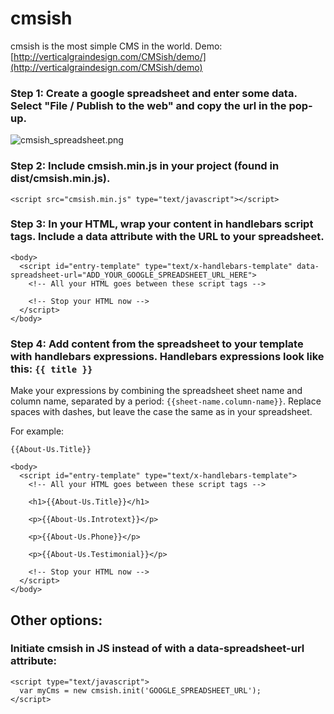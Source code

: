 # cmsish

cmsish is the most simple CMS in the world. Demo: [http://verticalgraindesign.com/CMSish/demo/](http://verticalgraindesign.com/CMSish/demo)


### Step 1: Create a google spreadsheet and enter some data. Select "File / Publish to the web" and copy the url in the pop-up.

![cmsish_spreadsheet.png](https://s21.postimg.org/yowwjl2qf/cmsish_spreadsheet.png)


### Step 2: Include cmsish.min.js in your project (found in dist/cmsish.min.js).
```
<script src="cmsish.min.js" type="text/javascript"></script>
```


### Step 3: In your HTML, wrap your content in handlebars script tags. Include a data attribute with the URL to your spreadsheet.
```
<body>
  <script id="entry-template" type="text/x-handlebars-template" data-spreadsheet-url="ADD_YOUR_GOOGLE_SPREADSHEET_URL_HERE">
    <!-- All your HTML goes between these script tags -->

    <!-- Stop your HTML now -->
  </script>
</body>
```


### Step 4: Add content from the spreadsheet to your template with handlebars expressions. Handlebars expressions look like this: `{{ title }}` 

Make your expressions by combining the spreadsheet sheet name and column name, separated by a period: `{{sheet-name.column-name}}`. Replace spaces with dashes, but leave the case the same as in your spreadsheet.

For example:

```
{{About-Us.Title}}
```

```
<body>
  <script id="entry-template" type="text/x-handlebars-template">
    <!-- All your HTML goes between these script tags -->

    <h1>{{About-Us.Title}}</h1>
    
    <p>{{About-Us.Introtext}}</p>
    
    <p>{{About-Us.Phone}}</p>
    
    <p>{{About-Us.Testimonial}}</p>

    <!-- Stop your HTML now -->
  </script>
</body>
```



## Other options:

### Initiate cmsish in JS instead of with a data-spreadsheet-url attribute:
```
<script type="text/javascript">
  var myCms = new cmsish.init('GOOGLE_SPREADSHEET_URL');
</script>
```